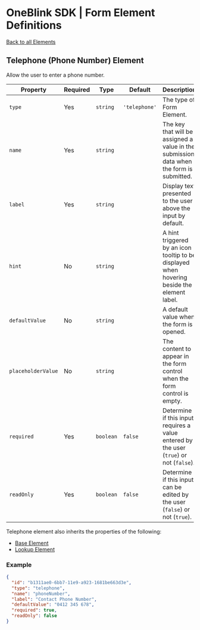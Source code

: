 # OneBlink SDK | Form Element Definitions

[Back to all Elements](./README.md)

## Telephone (Phone Number) Element

Allow the user to enter a phone number.

| Property           | Required | Type      | Default       | Description                                                                                 |
| ------------------ | -------- | --------- | ------------- | ------------------------------------------------------------------------------------------- |
| `type`             | Yes      | `string`  | `'telephone'` | The type of Form Element.                                                                   |
| `name`             | Yes      | `string`  |               | The key that will be assigned a value in the submission data when the form is submitted.    |
| `label`            | Yes      | `string`  |               | Display text presented to the user above the input by default.                              |
| `hint`             | No       | `string`  |               | A hint triggered by an icon tooltip to be displayed when hovering beside the element label. |
| `defaultValue`     | No       | `string`  |               | A default value when the form is opened.                                                    |
| `placeholderValue` | No       | `string`  |               | The content to appear in the form control when the form control is empty.                   |
| `required`         | Yes      | `boolean` | `false`       | Determine if this input requires a value entered by the user (`true`) or not (`false`).     |
| `readOnly`         | Yes      | `boolean` | `false`       | Determine if this input can be edited by the user (`false`) or not (`true`).                |

Telephone element also inherits the properties of the following:

- [Base Element](./base-element.md)
- [Lookup Element](./lookup-element.md)

### Example

```JSON
{
  "id": "b1311ae0-6bb7-11e9-a923-1681be663d3e",
  "type": "telephone",
  "name": "phoneNumber",
  "label": "Contact Phone Number",
  "defaultValue": "0412 345 678",
  "required": true,
  "readOnly": false
}
```
